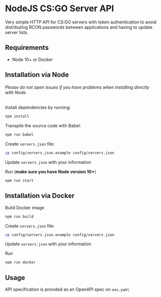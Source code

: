 # NodeJS CS:GO Server API

Very simple HTTP API for CS:GO servers with token authentication to avoid distributing RCON passwords between applications and having to update server lists.

## Requirements
  - Node 10+ or Docker
  
## Installation via Node
###### Please do not open issues if you have problems when installing directly with Node.

Install dependencies by running:
```bash
npm install
```

Transpile the source code with Babel:
```bash
npm run babel
```

Create `servers.json` file:
```bash
cp config/servers.json.example config/servers.json
```

Update `servers.json` with your information


Run (**make sure you have Node version 10+**)
```bash
npm run start
```

## Installation via Docker

Build Docker image
```bash
npm run build
```

Create `servers.json` file:
```bash
cp config/servers.json.example config/servers.json
```

Update `servers.json` with your information


Run 
```bash
npm run docker
```

## Usage

API specification is provided as an OpenAPI spec on `oas.yaml`
